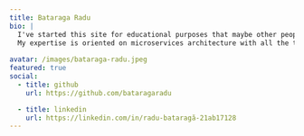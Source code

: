 ```yaml
---
title: Bataraga Radu
bio: |
  I've started this site for educational purposes that maybe other people can benefit.
  My expertise is oriented on microservices architecture with all the things that come along.
   
avatar: /images/bataraga-radu.jpeg
featured: true
social:
  - title: github   
    url: https://github.com/bataragaradu

  - title: linkedin
    url: https://linkedin.com/in/radu-bataragă-21ab17128
---
```

